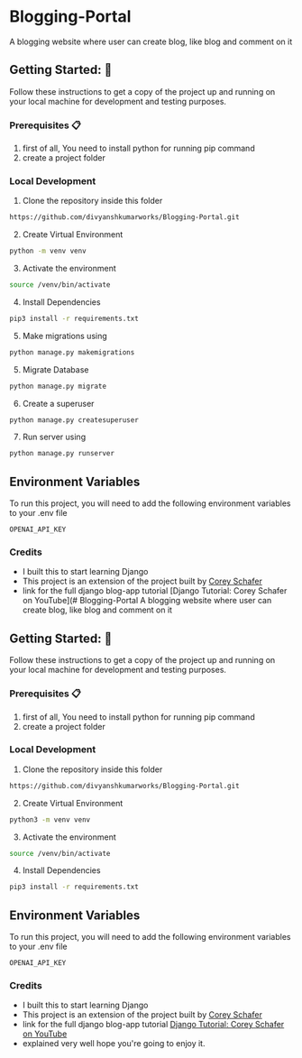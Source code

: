 # Blogging-Portal
A blogging website where user can create blog, like blog and comment on it 

## Getting Started: 🚀

Follow these instructions to get a copy of the project up and running on your local machine for development and testing purposes.

### Prerequisites 📋
1. first of all, You need to install python for running pip command
2. create a project folder  

### Local Development
1. Clone the repository inside this folder
```bash
https://github.com/divyanshkumarworks/Blogging-Portal.git
```
2. Create Virtual Environment
```bash
python -m venv venv
```
3. Activate the environment
```bash
source /venv/bin/activate
```

4. Install Dependencies
```bash
pip3 install -r requirements.txt
```
5. Make migrations using
```bash
python manage.py makemigrations
```

5. Migrate Database
```bash
python manage.py migrate
```
6. Create a superuser
```bash
python manage.py createsuperuser
```
7. Run server using
```bash
python manage.py runserver
```

## Environment Variables

To run this project, you will need to add the following environment variables to your .env file

`OPENAI_API_KEY`

### Credits

- I built this to start learning Django
- This project is an extension of the project built by [Corey Schafer](https://www.coreyms.com)
- link for the full django blog-app tutorial [Django Tutorial: Corey Schafer on YouTube](# Blogging-Portal
A blogging website where user can create blog, like blog and comment on it 

## Getting Started: 🚀

Follow these instructions to get a copy of the project up and running on your local machine for development and testing purposes.

### Prerequisites 📋
1. first of all, You need to install python for running pip command
2. create a project folder  

### Local Development
1. Clone the repository inside this folder
```bash
https://github.com/divyanshkumarworks/Blogging-Portal.git
```
2. Create Virtual Environment
```bash
python3 -m venv venv
```
3. Activate the environment
```bash
source /venv/bin/activate
```

4. Install Dependencies
```bash
pip3 install -r requirements.txt
```

## Environment Variables

To run this project, you will need to add the following environment variables to your .env file

`OPENAI_API_KEY`

### Credits

- I built this to start learning Django
- This project is an extension of the project built by [Corey Schafer](https://www.coreyms.com)
- link for the full django blog-app tutorial [Django Tutorial: Corey Schafer on YouTube](https://youtube.com/playlist?list=PL-osiE80TeTs4UjLw5MM6OjgkjFeUxCYH)
- explained very well hope you're going to enjoy it.
